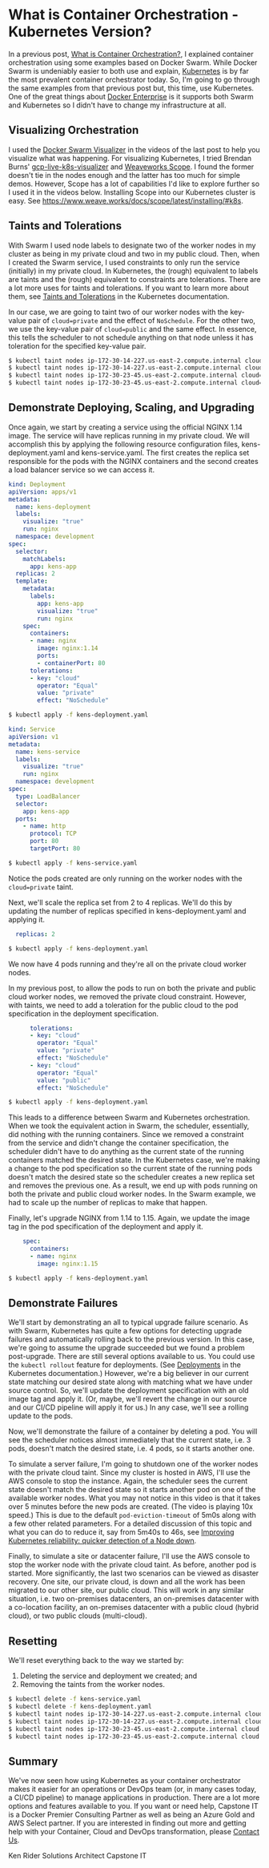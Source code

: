 # What is Container Orchestration - Kubernetes Version?

In a previous post, [What is Container Orchestration?](https://capstonec.com/what-is-container-orchestration/), I explained container orchestration using some examples based on Docker Swarm. While Docker Swarm is undeniably easier to both use and explain, [Kubernetes](https://kubernetes.io/) is by far the most prevalent container orchestrator today. So, I'm going to go through the same examples from that previous post but, this time, use Kubernetes. One of the great things about [Docker Enterprise](https://www.docker.com/products/docker-enterprise) is it supports both Swarm and Kubernetes so I didn't have to change my infrastructure at all.

## Visualizing Orchestration

I used the [Docker Swarm Visualizer](https://github.com/dockersamples/docker-swarm-visualizer) in the videos of the last post to help you visualize what was happening. For visualizing Kubernetes, I tried Brendan Burns' [gcp-live-k8s-visualizer](https://github.com/brendandburns/gcp-live-k8s-visualizer) and [Weaveworks Scope](https://github.com/weaveworks/scope). I found the former doesn't tie in the nodes enough and the latter has too much for simple demos. However, Scope has a lot of capabilities I'd like to explore further so I used it in the videos below. Installing Scope into our Kubernetes cluster is easy. See https://www.weave.works/docs/scope/latest/installing/#k8s.

## Taints and Tolerations

With Swarm I used node labels to designate two of the worker nodes in my cluster as being in my private cloud and two in my public cloud. Then, when I created the Swarm service, I used constraints to only run the service (initially) in my private cloud. In Kubernetes, the (rough) equivalent to labels are taints and the (rough) equivalent to constraints are tolerations. There are a lot more uses for taints and tolerations. If you want to learn more about them, see [Taints and Tolerations](https://kubernetes.io/docs/concepts/configuration/taint-and-toleration/) in the Kubernetes documentation.

In our case, we are going to taint two of our worker nodes with the key-value pair of `cloud=private` and the effect of `NoSchedule`. For the other two, we use the key-value pair of `cloud=public` and the same effect. In essence, this tells the scheduler to not schedule anything on that node unless it has toleration for the specified key-value pair.

```bash
$ kubectl taint nodes ip-172-30-14-227.us-east-2.compute.internal cloud=private:NoSchedule
$ kubectl taint nodes ip-172-30-14-227.us-east-2.compute.internal cloud=private:NoSchedule
$ kubectl taint nodes ip-172-30-23-45.us-east-2.compute.internal cloud=public:NoSchedule
$ kubectl taint nodes ip-172-30-23-45.us-east-2.compute.internal cloud=public:NoSchedule
```

## Demonstrate Deploying, Scaling, and Upgrading

Once again, we start by creating a service using the official NGINX 1.14 image. The service will have replicas running in my private cloud. We will accomplish this by applying the following resource configuration files, kens-deployment.yaml and kens-service.yaml. The first creates the replica set responsible for the pods with the NGINX containers and the second creates a load balancer service so we can access it.

```yaml
kind: Deployment
apiVersion: apps/v1
metadata:
  name: kens-deployment
  labels:
    visualize: "true"
    run: nginx
  namespace: development
spec:
  selector:
    matchLabels:
      app: kens-app
  replicas: 2
  template:
    metadata:
      labels:
        app: kens-app
        visualize: "true"
        run: nginx
    spec:
      containers:
      - name: nginx
        image: nginx:1.14
        ports:
        - containerPort: 80
      tolerations:
      - key: "cloud"
        operator: "Equal"
        value: "private"
        effect: "NoSchedule"
```

```bash
$ kubectl apply -f kens-deployment.yaml
```

```yaml
kind: Service
apiVersion: v1
metadata:
  name: kens-service
  labels:
    visualize: "true"
    run: nginx
  namespace: development
spec:
  type: LoadBalancer
  selector:
    app: kens-app
  ports:
    - name: http
      protocol: TCP
      port: 80
      targetPort: 80
```

```bash
$ kubectl apply -f kens-service.yaml
```

Notice the pods created are only running on the worker nodes with the `cloud=private` taint.

Next, we'll scale the replica set from 2 to 4 replicas. We'll do this by updating the number of replicas specified in kens-deployment.yaml and applying it.

```yaml
  replicas: 2
```

```bash
$ kubectl apply -f kens-deployment.yaml
```

We now have 4 pods running and they're all on the private cloud worker nodes.

In my previous post, to allow the pods to run on both the private and public cloud worker nodes, we removed the private cloud constraint. However, with taints, we need to add a toleration for the public cloud to the pod specification in the deployment specification.

```yaml
      tolerations:
      - key: "cloud"
        operator: "Equal"
        value: "private"
        effect: "NoSchedule"
      - key: "cloud"
        operator: "Equal"
        value: "public"
        effect: "NoSchedule"
```

```bash
$ kubectl apply -f kens-deployment.yaml
```

This leads to a difference between Swarm and Kubernetes orchestration. When we took the equivalent action in Swarm, the scheduler, essentially, did nothing with the running containers. Since we removed a constraint from the service and didn't change the container specification, the scheduler didn't have to do anything as the current state of the running containers matched the desired state. In the Kubernetes case, we're making a change to the pod specification so the current state of the running pods doesn't match the desired state so the scheduler creates a new replica set and removes the previous one. As a result, we end up with pods running on both the private and public cloud worker nodes. In the Swarm example, we had to scale up the number of replicas to make that happen.

Finally, let's upgrade NGINX from 1.14 to 1.15. Again, we update the image tag in the pod specification of the deployment and apply it.

```yaml
    spec:
      containers:
      - name: nginx
        image: nginx:1.15
```

```bash
$ kubectl apply -f kens-deployment.yaml
```

## Demonstrate Failures

We'll start by demonstrating an all to typical upgrade failure scenario. As with Swarm, Kubernetes has quite a few options for detecting upgrade failures and automatically rolling back to the previous version. In this case, we're going to assume the upgrade succeeded but we found a problem post-upgrade. There are still several options available to us. You could use the `kubectl rollout` feature for deployments. (See [Deployments](https://kubernetes.io/docs/concepts/workloads/controllers/deployment/) in the Kubernetes documentation.) However, we're a big believer in our current state matching our desired state along with matching what we have under source control. So, we'll update the deployment specification with an old image tag and apply it. (Or, maybe, we'll revert the change in our source and our CI/CD pipeline will apply it for us.) In any case, we'll see a rolling update to the pods.

Now, we'll demonstrate the failure of a container by deleting a pod. You will see the scheduler notices almost immediately that the current state, i.e. 3 pods, doesn't match the desired state, i.e. 4 pods, so it starts another one.

To simulate a server failure, I'm going to shutdown one of the worker nodes with the private cloud taint. Since my cluster is hosted in AWS, I'll use the AWS console to stop the instance. Again, the scheduler sees the current state doesn't match the desired state so it starts another pod on one of the available worker nodes. What you may not notice in this video is that it takes over 5 minutes before the new pods are created. (The video is playing 10x speed.) This is due to the default `pod-eviction-timeout` of 5m0s along with a few other related parameters. For a detailed discussion of this topic and what you can do to reduce it, say from 5m40s to 46s, see [Improving Kubernetes reliability: quicker detection of a Node down](https://fatalfailure.wordpress.com/2016/06/10/improving-kubernetes-reliability-quicker-detection-of-a-node-down/).

Finally, to simulate a site or datacenter failure, I'll use the AWS console to stop the worker node with the private cloud taint. As before, another pod is started. More significantly, the last two scenarios can be viewed as disaster recovery. One site, our private cloud, is down and all the work has been migrated to our other site, our public cloud. This will work in any similar situation, i.e. two on-premises datacenters, an on-premises datacenter with a co-location facility, an on-premises datacenter with a public cloud (hybrid cloud), or two public clouds (multi-cloud).


## Resetting

We'll reset everything back to the way we started by:
1. Deleting the service and deployment we created; and
2. Removing the taints from the worker nodes.

```bash
$ kubectl delete -f kens-service.yaml
$ kubectl delete -f kens-deployment.yaml
$ kubectl taint nodes ip-172-30-14-227.us-east-2.compute.internal cloud:NoSchedule-
$ kubectl taint nodes ip-172-30-14-227.us-east-2.compute.internal cloud:NoSchedule-
$ kubectl taint nodes ip-172-30-23-45.us-east-2.compute.internal cloud:NoSchedule-
$ kubectl taint nodes ip-172-30-23-45.us-east-2.compute.internal cloud:NoSchedule-
```

## Summary

We've now seen how using Kubernetes as your container orchestrator makes it easier for an operations or DevOps team (or, in many cases today, a CI/CD pipeline) to manage applications in production. There are a lot more options and features available to you. If you want or need help, Capstone IT is a Docker Premier Consulting Partner as well as being an Azure Gold and AWS Select partner. If you are interested in finding out more and getting help with your Container, Cloud and DevOps transformation, please [Contact Us](https://capstonec.com/contact-us/).

Ken Rider
Solutions Architect
Capstone IT